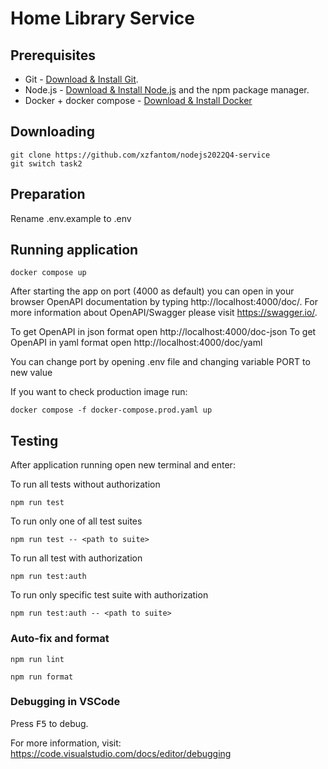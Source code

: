 # Home Library Service

## Prerequisites

- Git - [Download & Install Git](https://git-scm.com/downloads).
- Node.js - [Download & Install Node.js](https://nodejs.org/en/download/) and the npm package manager.
- Docker + docker compose - [Download & Install Docker](https://www.docker.com/)

## Downloading

```
git clone https://github.com/xzfantom/nodejs2022Q4-service
git switch task2
```

## Preparation

Rename .env.example to .env

## Running application

```
docker compose up
```

After starting the app on port (4000 as default) you can open
in your browser OpenAPI documentation by typing http://localhost:4000/doc/.
For more information about OpenAPI/Swagger please visit https://swagger.io/.

To get OpenAPI in json format open http://localhost:4000/doc-json
To get OpenAPI in yaml format open http://localhost:4000/doc/yaml

You can change port by opening .env file and changing variable PORT to new value

If you want to check production image run:

```
docker compose -f docker-compose.prod.yaml up
```

## Testing

After application running open new terminal and enter:

To run all tests without authorization

```
npm run test
```

To run only one of all test suites

```
npm run test -- <path to suite>
```

To run all test with authorization

```
npm run test:auth
```

To run only specific test suite with authorization

```
npm run test:auth -- <path to suite>
```

### Auto-fix and format

```
npm run lint
```

```
npm run format
```

### Debugging in VSCode

Press <kbd>F5</kbd> to debug.

For more information, visit: https://code.visualstudio.com/docs/editor/debugging
